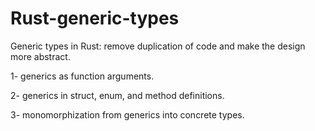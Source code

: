 # Rust-generic-types
Generic types in Rust: remove duplication of code and make the design more abstract.

1- generics as function arguments.

2- generics in struct, enum, and method definitions.  

3- monomorphization from generics into concrete types. 
